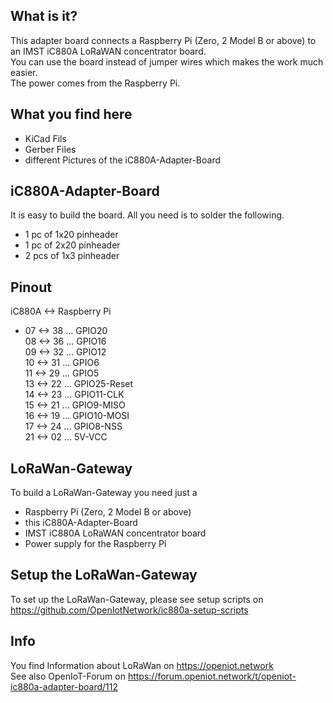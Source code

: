 What is it?
-----------
This adapter board connects a Raspberry Pi (Zero, 2 Model B or above) to an IMST iC880A LoRaWAN concentrator board.  
You can use the board instead of jumper wires which makes the work much easier.  
The power comes from the Raspberry Pi.

What you find here
------------------
- KiCad Fils
- Gerber Files
- different Pictures of the iC880A-Adapter-Board

iC880A-Adapter-Board
--------------------
It is easy to build the board. All you need is to solder the following.
- 1 pc of 1x20 pinheader
- 1 pc of 2x20 pinheader
- 2 pcs of 1x3 pinheader

Pinout
------
iC880A <-> Raspberry Pi
- 07 <-> 38 ... GPIO20  
    08 <-> 36 ... GPIO16  
    09 <-> 32 ... GPIO12  
    10 <-> 31 ... GPIO6  
    11 <-> 29 ... GPIO5  
    13 <-> 22 ... GPIO25-Reset  
    14 <-> 23 ... GPIO11-CLK  
    15 <-> 21 ... GPIO9-MISO  
    16 <-> 19 ... GPIO10-MOSI  
    17 <-> 24 ... GPIO8-NSS  
    21 <-> 02 ... 5V-VCC  

LoRaWan-Gateway
---------------
To build a LoRaWan-Gateway you need just a
- Raspberry Pi (Zero, 2 Model B or above)
- this iC880A-Adapter-Board
- IMST iC880A LoRaWAN concentrator board
- Power supply for the Raspberry Pi

Setup the LoRaWan-Gateway
-------------------------
To set up the LoRaWan-Gateway, please see setup scripts on https://github.com/OpenIotNetwork/ic880a-setup-scripts

Info
----
You find Information about LoRaWan on https://openiot.network  
See also OpenIoT-Forum on https://forum.openiot.network/t/openiot-ic880a-adapter-board/112  


